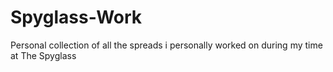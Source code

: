 # Spyglass-Work
Personal collection of all the spreads i personally worked on during my time at The Spyglass
